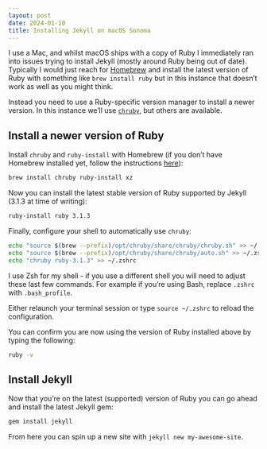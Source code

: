 ```yaml
---
layout: post
date: 2024-01-10
title: Installing Jekyll on macOS Sonoma
---
```


I use a Mac, and whilst macOS ships with a copy of Ruby I immediately ran into issues trying to install Jekyll (mostly around Ruby being out of date). Typically I would just reach for [Homebrew](https://brew.sh) and install the latest version of Ruby with something like `brew install ruby` but in this instance that doesn’t work as well as you might think.

Instead you need to use a Ruby-specific version manager to install a newer version. In this instance we’ll use [`chruby`](https://github.com/postmodern/chruby), but others are available.

## Install a newer version of Ruby

Install `chruby` and `ruby-install` with Homebrew (if you don’t have Homebrew installed yet, follow the instructions [here](https://brew.sh/#install)):

```bash
brew install chruby ruby-install xz
```

Now you can install the latest stable version of Ruby supported by Jekyll (3.1.3 at time of writing):

```bash
ruby-install ruby 3.1.3
```

Finally, configure your shell to automatically use `chruby`:

```bash
echo "source $(brew --prefix)/opt/chruby/share/chruby/chruby.sh" >> ~/.zshrc
echo "source $(brew --prefix)/opt/chruby/share/chruby/auto.sh" >> ~/.zshrc
echo "chruby ruby-3.1.3" >> ~/.zshrc
```

I use Zsh for my shell - if you use a different shell you will need to adjust these last few commands. For example if you’re using Bash, replace `.zshrc` with `.bash_profile`.

Either relaunch your terminal session or type `source ~/.zshrc` to reload the configuration.

You can confirm you are now using the version of Ruby installed above by typing the following:

```bash
ruby -v
```

## Install Jekyll

Now that you’re on the latest (supported) version of Ruby you can go ahead and install the latest Jekyll gem:

```bash
gem install jekyll
```

From here you can spin up a new site with `jekyll new my-awesome-site`.
